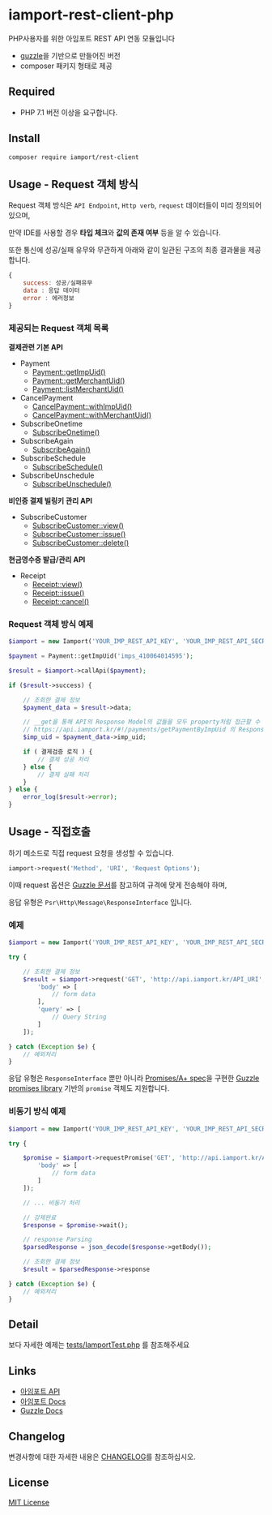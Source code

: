 # iamport-rest-client-php

PHP사용자를 위한 아임포트 REST API 연동 모듈입니다

- [guzzle](http://docs.guzzlephp.org/en/stable/)을 기반으로 만들어진 버전
- composer 패키지 형태로 제공

## Required
- PHP 7.1 버전 이상을 요구합니다.


## Install
```bash
composer require iamport/rest-client
```

## Usage - Request 객체 방식
Request 객체 방식은 `API Endpoint`, `Http verb`, `request` 데이터들이 미리 정의되어 있으며,

만약 IDE를 사용할 경우 **타입 체크**와 **값의 존재 여부** 등을 알 수 있습니다.

또한 통신에 성공/실패 유무와 무관하게 아래와 같이 일관된 구조의 최종 결과물을 제공합니다.

```javascript
{
    success: 성공/실패유무
    data : 응답 데이터
    error : 에러정보
}
```

### 제공되는 Request 객체 목록
**결제관련 기본 API**
- Payment
    - [Payment::getImpUid()](https://api.iamport.kr/#!/payments/getPaymentByImpUid)
    - [Payment::getMerchantUid()](https://api.iamport.kr/#!/payments/getPaymentByMerchantUid)
    - [Payment::listMerchantUid()](https://api.iamport.kr/#!/payments/getAllPaymentsByMerchantUid)
- CancelPayment
    - [CancelPayment::withImpUid()](https://api.iamport.kr/#!/payments/cancelPayment)
    - [CancelPayment::withMerchantUid()](https://api.iamport.kr/#!/payments/cancelPayment)
- SubscribeOnetime
    - [SubscribeOnetime()](https://api.iamport.kr/#!/subscribe/onetime)
- SubscribeAgain
    - [SubscribeAgain()](https://api.iamport.kr/#!/subscribe/again)
- SubscribeSchedule
    - [SubscribeSchedule()](https://api.iamport.kr/#!/subscribe/schedule)
- SubscribeUnschedule
    - [SubscribeUnschedule()](https://api.iamport.kr/#!/subscribe/unschedule)


**비인증 결제 빌링키 관리 API**
- SubscribeCustomer
    - [SubscribeCustomer::view()](https://api.iamport.kr/#!/subscribe.customer/customer_view)
    - [SubscribeCustomer::issue()](https://api.iamport.kr/#!/subscribe.customer/customer_save)
    - [SubscribeCustomer::delete()](https://api.iamport.kr/#!/subscribe.customer/customer_delete)

**현금영수증 발급/관리 API**
- Receipt
    - [Receipt::view()](https://api.iamport.kr/#!/receipts/getReceipt)
    - [Receipt::issue()](https://api.iamport.kr/#!/receipts/issueReceipt)
    - [Receipt::cancel()](https://api.iamport.kr/#!/receipts/revokeReceipt)

### Request 객체 방식 예제

```php
$iamport = new Iamport('YOUR_IMP_REST_API_KEY', 'YOUR_IMP_REST_API_SECRET');

$payment = Payment::getImpUid('imps_410064014595');

$result = $iamport->callApi($payment);

if ($result->success) {

    // 조회한 결제 정보
    $payment_data = $result->data;

    // __get을 통해 API의 Response Model의 값들을 모두 property처럼 접근할 수 있습니다.
    // https://api.iamport.kr/#!/payments/getPaymentByImpUid 의 Response Model.
    $imp_uid = $payment_data->imp_uid;

    if ( 결제검증 로직 ) {
        // 결제 성공 처리
    } else {
        // 결제 실패 처리
    }
} else {
    error_log($result->error);
}
```

## Usage - 직접호출


하기 메소드로 직접 request 요청을 생성할 수 있습니다.

```php
iamport->request('Method', 'URI', 'Request Options');
```

이때 request 옵션은 [Guzzle 문서](http://docs.guzzlephp.org/en/stable/request-options.html)를 참고하여 규격에 맞게 전송해야 하며,

응답 유형은 `Psr\Http\Message\ResponseInterface` 입니다.


### 예제
```php
$iamport = new Iamport('YOUR_IMP_REST_API_KEY', 'YOUR_IMP_REST_API_SECRET');

try {

    // 조회한 결제 정보
    $result = $iamport->request('GET', 'http://api.iamport.kr/API_URI', [
        'body' => [
            // form data
        ],
        'query' => [
            // Query String
        ]
    ]);

} catch (Exception $e) {
    // 예외처리
}
```
응답 유형은 `ResponseInterface` 뿐만 아니라 [Promises/A+ spec](https://promisesaplus.com/)을 구현한 [Guzzle promises library](https://github.com/guzzle/promises) 기반의 `promise` 객체도 지원합니다.

### 비동기 방식 예제
```php
$iamport = new Iamport('YOUR_IMP_REST_API_KEY', 'YOUR_IMP_REST_API_SECRET');

try {

    $promise = $iamport->requestPromise('GET', 'http://api.iamport.kr/API_URI', [
        'body' => [
            // form data
        ]
    ]);

    // ... 비동기 처리

    // 강제완료
    $response = $promise->wait();

    // response Parsing
    $parsedResponse = json_decode($response->getBody());

    // 조회한 결제 정보
    $result = $parsedResponse->response

} catch (Exception $e) {
    // 예외처리
}
```


## Detail

보다 자세한 예제는 [tests/IamportTest.php](tests/IamportTest.php) 를 참조해주세요

## Links
- [아임포트 API](https://api.iamport.kr)
- [아임포트 Docs](https://docs.iamport.kr/)
- [Guzzle Docs](http://docs.guzzlephp.org/en/stable/index.html)

## Changelog

변경사항에 대한 자세한 내용은 [CHANGELOG](CHANGELOG.md)를 참조하십시오.

## License

[MIT License](LICENSE)








